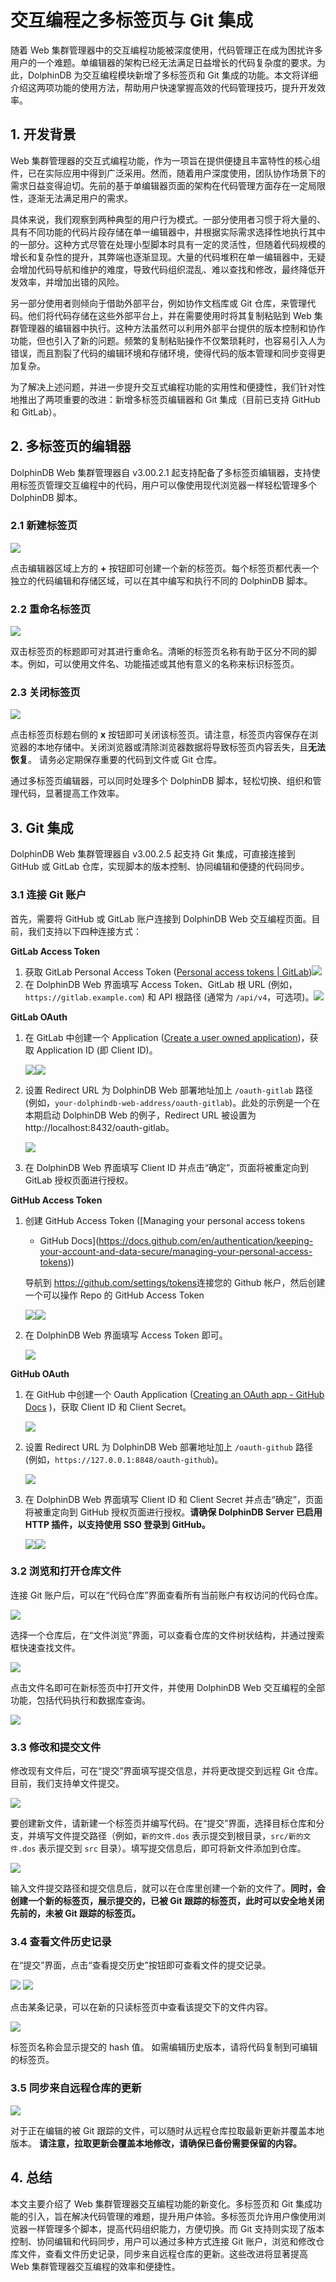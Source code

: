 # 交互编程之多标签页与 Git 集成

随着 Web 集群管理器中的交互编程功能被深度使用，代码管理正在成为困扰许多用户的一个难题。单编辑器的架构已经无法满足日益增长的代码复杂度的要求。为此，DolphinDB
为交互编程模块新增了多标签页和 Git 集成的功能。本文将详细介绍这两项功能的使用方法，帮助用户快速掌握高效的代码管理技巧，提升开发效率。

## 1. 开发背景

Web
集群管理器的交互式编程功能，作为一项旨在提供便捷且丰富特性的核心组件，已在实际应用中得到广泛采用。然而，随着用户深度使用，团队协作场景下的需求日益变得迫切。先前的基于单编辑器页面的架构在代码管理方面存在一定局限性，逐渐无法满足用户的需求。

具体来说，我们观察到两种典型的用户行为模式。一部分使用者习惯于将大量的、具有不同功能的代码片段存储在单一编辑器中，并根据实际需求选择性地执行其中的一部分。这种方式尽管在处理小型脚本时具有一定的灵活性，但随着代码规模的增长和复杂性的提升，其弊端也逐渐显现。大量的代码堆积在单一编辑器中，无疑会增加代码导航和维护的难度，导致代码组织混乱、难以查找和修改，最终降低开发效率，并增加出错的风险。

另一部分使用者则倾向于借助外部平台，例如协作文档库或 Git 仓库，来管理代码。他们将代码存储在这些外部平台上，并在需要使用时将其复制粘贴到 Web
集群管理器的编辑器中执行。这种方法虽然可以利用外部平台提供的版本控制和协作功能，但也引入了新的问题。频繁的复制粘贴操作不仅繁琐耗时，也容易引入人为错误，而且割裂了代码的编辑环境和存储环境，使得代码的版本管理和同步变得更加复杂。

为了解决上述问题，并进一步提升交互式编程功能的实用性和便捷性，我们针对性地推出了两项重要的改进：新增多标签页编辑器和 Git 集成（目前已支持 GitHub 和
GitLab）。

## 2. 多标签页的编辑器

DolphinDB Web 集群管理器自 v3.00.2.1 起支持配备了多标签页编辑器，支持使用标签页管理交互编程中的代码，用户可以像使用现代浏览器一样轻松管理多个
DolphinDB 脚本。

### 2.1 新建标签页

![](../images/git_multiple_tabs/2-1.png)

点击编辑器区域上方的 **+** 按钮即可创建一个新的标签页。每个标签页都代表一个独立的代码编辑和存储区域，可以在其中编写和执行不同的 DolphinDB
脚本。

### 2.2 重命名标签页

![](../images/git_multiple_tabs/2-2.png)

双击标签页的标题即可对其进行重命名。清晰的标签页名称有助于区分不同的脚本。例如，可以使用文件名、功能描述或其他有意义的名称来标识标签页。

### 2.3 关闭标签页

![](../images/git_multiple_tabs/2-3.png)

点击标签页标题右侧的 **x**
按钮即可关闭该标签页。请注意，标签页内容保存在浏览器的本地存储中。关闭浏览器或清除浏览器数据将导致标签页内容丢失，且**无法恢复**。
请务必定期保存重要的代码到文件或 Git 仓库。

通过多标签页编辑器，可以同时处理多个 DolphinDB 脚本，轻松切换、组织和管理代码，显著提高工作效率。

## 3. Git 集成

DolphinDB Web 集群管理器自 v3.00.2.5 起支持 Git 集成，可直接连接到 GitHub 或 GitLab
仓库，实现脚本的版本控制、协同编辑和便捷的代码同步。

### 3.1 连接 Git 账户

首先，需要将 GitHub 或 GitLab 账户连接到 DolphinDB Web 交互编程页面。目前，我们支持以下四种连接方式：

**GitLab Access Token**

1. 获取 GitLab Personal Access Token ([Personal access tokens |
   GitLab](https://docs.gitlab.com/ee/user/profile/personal_access_tokens.md))![](../images/git_multiple_tabs/3-1.png)
2. 在 DolphinDB Web 界面填写 Access Token、GitLab 根 URL
   (例如，`https://gitlab.example.com`) 和 API 根路径 (通常为
   `/api/v4`，可选项)。![](../images/git_multiple_tabs/3-2.png)

**GitLab OAuth**

1. 在 GitLab 中创建一个 Application ([Create a user owned
   application](https://docs.gitlab.com/ee/integration/oauth_provider.html#create-a-user-owned-application))，获取 Application ID (即 Client ID)。

   ![](../images/git_multiple_tabs/3-3.png)![](../images/git_multiple_tabs/3-4.png)
2. 设置 Redirect URL 为 DolphinDB Web 部署地址加上 `/oauth-gitlab`
   路径
   (例如，`your-dolphindb-web-address/oauth-gitlab`)。此处的示例是一个在本期启动
   DolphinDB Web 的例子，Redirect URL 被设置为
   http://localhost:8432/oauth-gitlab。

   ![](../images/git_multiple_tabs/3-5.png)
3. 在 DolphinDB Web 界面填写 Client ID 并点击“确定”，页面将被重定向到 GitLab 授权页面进行授权。

**GitHub Access Token**

1. 创建 GitHub Access Token ([Managing your personal access tokens
   - GitHub Docs](https://docs.github.com/en/authentication/keeping-your-account-and-data-secure/managing-your-personal-access-tokens))

   导航到 <https://github.com/settings/tokens>连接您的
   Github 帐户，然后创建一个可以操作 Repo 的 GitHub Access Token

   ![](../images/git_multiple_tabs/3-6.png)![](../images/git_multiple_tabs/3-7.png)
2. 在 DolphinDB Web 界面填写 Access Token 即可。

   ![](../images/git_multiple_tabs/3-8.png)

**GitHub OAuth**

1. 在 GitHub 中创建一个 Oauth Application ([Creating an OAuth app - GitHub
   Docs](https://docs.github.com/en/apps/oauth-apps/building-oauth-apps/creating-an-oauth-app) )，获取 Client ID 和 Client Secret。

   ![](../images/git_multiple_tabs/3-9.png)
2. 设置 Redirect URL 为 DolphinDB Web 部署地址加上 `/oauth-github`
   路径
   (例如，`https://127.0.0.1:8848/oauth-github`)。

   ![](../images/git_multiple_tabs/3-10.png)
3. 在 DolphinDB Web 界面填写 Client ID 和 Client Secret 并点击“确定”，页面将被重定向到
   GitHub 授权页面进行授权。**请确保 DolphinDB Server 已启用 HTTP 插件，以支持使用 SSO 登录到
   GitHub。**

   ![](../images/git_multiple_tabs/3-11.png)![](../images/git_multiple_tabs/3-12.png)

### 3.2 浏览和打开仓库文件

连接 Git 账户后，可以在“代码仓库”界面查看所有当前账户有权访问的代码仓库。

![](../images/git_multiple_tabs/3-13.png)

选择一个仓库后，在“文件浏览”界面，可以查看仓库的文件树状结构，并通过搜索框快速查找文件。

![](../images/git_multiple_tabs/3-14.png)

点击文件名即可在新标签页中打开文件，并使用 DolphinDB Web 交互编程的全部功能，包括代码执行和数据库查询。

![](../images/git_multiple_tabs/3-15.png)

### 3.3 修改和提交文件

修改现有文件后，可在“提交”界面填写提交信息，并将更改提交到远程 Git 仓库。目前，我们支持单文件提交。

![](../images/git_multiple_tabs/3-16.png)

要创建新文件，请新建一个标签页并编写代码。在“提交”界面，选择目标仓库和分支，并填写文件提交路径（例如，`新的文件.dos`
表示提交到根目录，`src/新的文件.dos` 表示提交到 `src`
目录）。填写提交信息后，即可将新文件添加到仓库。

![](../images/git_multiple_tabs/3-17.png)

输入文件提交路径和提交信息后，就可以在仓库里创建一个新的文件了。**同时，会创建一个新的标签页，展示提交的，已被 Git
跟踪的标签页，此时可以安全地关闭先前的，未被 Git 跟踪的标签页。**

### 3.4 查看文件历史记录

在“提交”界面，点击“查看提交历史”按钮即可查看文件的提交记录。

![](../images/git_multiple_tabs/3-18.png)
![](../images/git_multiple_tabs/3-19.png)

点击某条记录，可以在新的只读标签页中查看该提交下的文件内容。

![](../images/git_multiple_tabs/3-20.png)

标签页名称会显示提交的 hash 值。 如需编辑历史版本，请将代码复制到可编辑的标签页。

### 3.5 同步来自远程仓库的更新

![](../images/git_multiple_tabs/3-21.png)

对于正在编辑的被 Git 跟踪的文件，可以随时从远程仓库拉取最新更新并覆盖本地版本。
**请注意，拉取更新会覆盖本地修改，请确保已备份需要保留的内容。**

## 4. 总结

本文主要介绍了 Web 集群管理器交互编程功能的新变化。多标签页和 Git
集成功能的引入，旨在解决代码管理的难题，提升用户体验。多标签页允许用户像使用浏览器一样管理多个脚本，提高代码组织能力，方便切换。而 Git
支持则实现了版本控制、协同编辑和代码同步，用户可以通过多种方式连接 Git 账户，浏览和修改仓库文件，查看文件历史记录，同步来自远程仓库的更新。这些改进将显著提高
Web 集群管理器交互编程的效率和便捷性。

